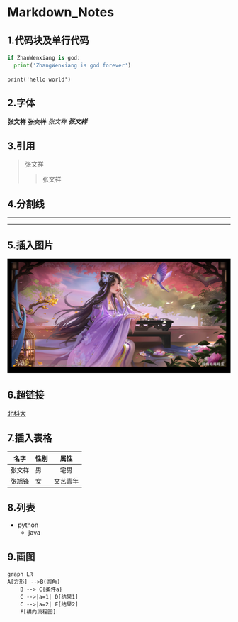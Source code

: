 # Markdown_Notes
## 1.代码块及单行代码
```python
if ZhanWenxiang is god:
  print('ZhangWenxiang is god forever')
```
`print('hello world')`
## 2.字体
**张文祥**
~~张文祥~~
*张文祥*
***张文祥***

## 3.引用
>张文祥
>>张文祥

## 4.分割线
---
***

## 5.插入图片
![名称](https://github.com/YTGSWDWH/Markdown_Notes/blob/main/Picture/%E4%B8%89%E5%9B%BD%E6%9D%80-yiqian-zhang.jpg)

## 6.超链接
[北科大](https://www.ustb.edu.cn/)

## 7.插入表格
名字|性别|属性
---|---|:---:
张文祥|男|宅男
张旭锋|女|文艺青年

## 8.列表
* python
  * java

## 9.画图
```mermaid
graph LR
A[方形] -->B(圆角)
    B --> C{条件a}
    C -->|a=1| D[结果1]
    C -->|a=2| E[结果2]
    F[横向流程图]
```
